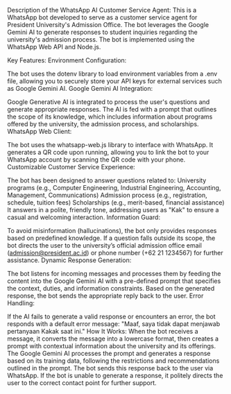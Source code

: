 Description of the WhatsApp AI Customer Service Agent:
This is a WhatsApp bot developed to serve as a customer service agent for President University's Admission Office. The bot leverages the Google Gemini AI to generate responses to student inquiries regarding the university's admission process. The bot is implemented using the WhatsApp Web API and Node.js.

Key Features:
Environment Configuration:

The bot uses the dotenv library to load environment variables from a .env file, allowing you to securely store your API keys for external services such as Google Gemini AI.
Google Gemini AI Integration:

Google Generative AI is integrated to process the user's questions and generate appropriate responses. The AI is fed with a prompt that outlines the scope of its knowledge, which includes information about programs offered by the university, the admission process, and scholarships.
WhatsApp Web Client:

The bot uses the whatsapp-web.js library to interface with WhatsApp. It generates a QR code upon running, allowing you to link the bot to your WhatsApp account by scanning the QR code with your phone.
Customizable Customer Service Experience:

The bot has been designed to answer questions related to:
University programs (e.g., Computer Engineering, Industrial Engineering, Accounting, Management, Communications)
Admission process (e.g., registration, schedule, tuition fees)
Scholarships (e.g., merit-based, financial assistance)
It answers in a polite, friendly tone, addressing users as "Kak" to ensure a casual and welcoming interaction.
Information Guard:

To avoid misinformation (hallucinations), the bot only provides responses based on predefined knowledge. If a question falls outside its scope, the bot directs the user to the university’s official admission office email (admission@president.ac.id) or phone number (+62 21 1234567) for further assistance.
Dynamic Response Generation:

The bot listens for incoming messages and processes them by feeding the content into the Google Gemini AI with a pre-defined prompt that specifies the context, duties, and information constraints.
Based on the generated response, the bot sends the appropriate reply back to the user.
Error Handling:

If the AI fails to generate a valid response or encounters an error, the bot responds with a default error message: "Maaf, saya tidak dapat menjawab pertanyaan Kakak saat ini."
How It Works:
When the bot receives a message, it converts the message into a lowercase format, then creates a prompt with contextual information about the university and its offerings.
The Google Gemini AI processes the prompt and generates a response based on its training data, following the restrictions and recommendations outlined in the prompt.
The bot sends this response back to the user via WhatsApp.
If the bot is unable to generate a response, it politely directs the user to the correct contact point for further support.
